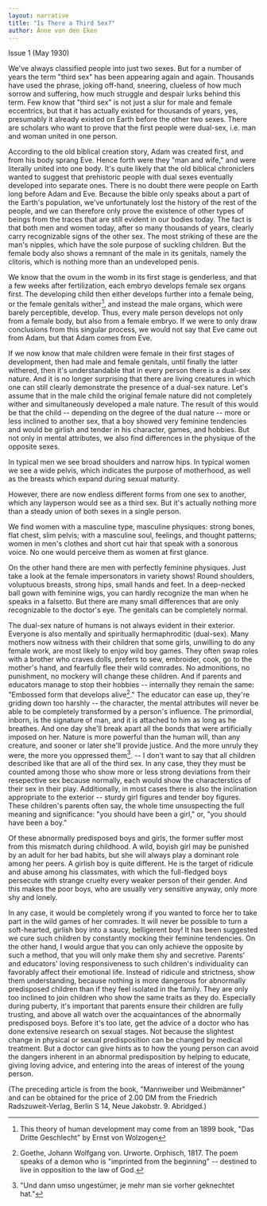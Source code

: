 ```yaml
---
layout: narrative
title: "Is There a Third Sex?"
author: Änne von den Eken
---
```


Issue 1 (May 1930)

We've always classified people into just two sexes. But for a number of years the term "third sex" has been appearing again and again. Thousands have used the phrase, joking off-hand, sneering, clueless of how much sorrow and suffering, how much struggle and despair lurks behind this term. Few know that "third sex" is not just a slur for male and female eccentrics, but that it has actually existed for thousands of years, yes, presumably it already existed on Earth before the other two sexes. There are scholars who want to prove that the first people were dual-sex, i.e. man and woman united in one person.

According to the old biblical creation story, Adam was created first, and from his body sprang Eve. Hence forth were they "man and wife," and were literally united into one body. It's quite likely that the old biblical chroniclers wanted to suggest that prehistoric people with dual sexes eventually developed into separate ones. There is no doubt there were people on Earth long before Adam and Eve. Because the bible only speaks about a part of the Earth's population, we've unfortunately lost the history of the rest of the people, and we can therefore only prove the existence of other types of beings from the traces that are still evident in our bodies today. The fact is that both men and women today, after so many thousands of years, clearly carry recognizable signs of the other sex. The most striking of these are the man's nipples, which have the sole purpose of suckling children. But the female body also shows a remnant of the male in its genitals, namely the clitoris, which is nothing more than an undeveloped penis.

We know that the ovum in the womb in its first stage is genderless, and that a few weeks after fertilization, each embryo develops female sex organs first. The developing child then either develops further into a female being, or the female genitals wither[^fn1], and instead the male organs, which were barely perceptible, develop. Thus, every male person develops not only from a female body, but also from a female embryo. If we were to only draw conclusions from this singular process, we would not say that Eve came out from Adam, but that Adam comes from Eve.

If we now know that male children were female in their first stages of development, then had male and female genitals, until finally the latter withered, then it's understandable that in every person there is a dual-sex nature. And it is no longer surprising that there are living creatures in which one can still clearly demonstrate the presence of a dual-sex nature. Let's assume that in the male child the original female nature did not completely wither and simultaneously developed a male nature. The result of this would be that the child -- depending on the degree of the dual nature -- more or less inclined to another sex, that a boy showed very feminine tendencies and would be girlish and tender in his character, games, and hobbies. But not only in mental attributes, we also find differences in the physique of the opposite sexes.

In typical men we see broad shoulders and narrow hips. In typical women we see a wide pelvis, which indicates the purpose of motherhood, as well as the breasts which expand during sexual maturity. 

However, there are now endless different forms from one sex to another, which any layperson would see as a third sex. But it's actually nothing more than a steady union of both sexes in a single person.

We find women with a masculine type, masculine physiques: strong bones, flat chest, slim pelvis; with a masculine soul, feelings, and thought patterns; women in men's clothes and short cut hair that speak with a sonorous voice. No one would perceive them as women at first glance.

On the other hand there are men with perfectly feminine physiques. Just take a look at the female impersonators in variety shows! Round shoulders, voluptuous breasts, strong hips, small hands and feet. In a deep-necked ball gown with feminine wigs, you can hardly recognize the man when he speaks in a falsetto. But there are many small differences that are only recognizable to the doctor's eye. The genitals can be completely normal.

The dual-sex nature of humans is not always evident in their exterior. Everyone is also mentally and spiritually hermaphroditic (dual-sex). Many mothers now witness with their children that some girls, unwilling to do any female work, are most likely to enjoy wild boy games. They often swap roles with a brother who craves dolls, prefers to sew, embroider, cook, go to the mother's hand, and fearfully flee their wild comrades. No admonitions, no punishment, no mockery will change these children. And if parents and educators manage to stop their hobbies -- internally they remain the same: "Embossed form that develops alive[^fn2]." The educator can ease up, they're griding down too harshly -- the character, the mental attributes will never be able to be completely transformed by a person's influence. The primordial, inborn, is the signature of man, and it is attached to him as long as he breathes. And one day she'll break apart all the bonds that were artificially imposed on her. Nature is more powerful than the human will, than any creature, and sooner or later she'll provide justice. And the more unruly they were, the more you oppressed them[^fn3]. -- I don't want to say that all children described like that are all of the third sex. In any case, they they must be counted among those who show more or less strong deviations from their resepective sex because normally, each would show the characterstics of their sex in their play. Additionally, in most cases there is also the inclination appropriate to the exterior -- sturdy girl figures and tender boy figures. These children's parents often say, the whole time unsuspecting the full meaning and significance: "you should have been a girl," or, "you should have been a boy."

Of these abnormally predisposed boys and girls, the former suffer most from this mismatch during childhood. A wild, boyish girl may be punished by an adult for her bad habits, but she will always play a dominant role among her peers. A girlish boy is quite different. He is the target of ridicule and abuse among his classmates, with which the full-fledged boys persecute with strange cruelty every weaker person of their gender. And this makes the poor boys, who are usually very sensitive anyway, only more shy and lonely.

In any case, it would be completely wrong if you wanted to force her to take part in the wild games of her comrades. It will never be possible to turn a soft-hearted, girlish boy into a saucy, belligerent boy! It has been suggested we cure such children by constantly mocking their feminine tendencies. On the other hand, I would argue that you can only achieve the opposite by such a method, that you will only make them shy and secretive. Parents' and educators' loving responsiveness to such children's individuality can favorably affect their emotional life. Instead of ridicule and strictness, show them understanding, because nothing is more dangerous for abnormally predisposed children than if they feel isolated in the family. They are only too inclined to join children who show the same traits as they do. Especially during puberty, it's important that parents ensure their children are fully trusting, and above all watch over the acquaintances of the abnormally predisposed boys. Before it's too late, get the advice of a doctor who has done extensive research on sexual stages. Not because the slightest change in physical or sexual predisposition can be changed by medical treatment. But a doctor can give hints as to how the young person can avoid the dangers inherent in an abnormal predisposition by helping to educate, giving loving advice, and entering into the areas of interest of the young person.

(The preceding article is from the book, "Mannweiber und Weibmänner" and can be obtained for the price of 2.00 DM from the Friedrich Radszuweit-Verlag, Berlin S 14, Neue Jakobstr. 9. Abridged.)

[^fn1]: This theory of human development may come from an 1899 book, "Das Dritte Geschlecht" by Ernst von Wolzogen
[^fn2]: Goethe, Johann Wolfgang von. Urworte. Orphisch, 1817. The poem speaks of a demon who is "imprinted from the beginning" -- destined to live in opposition to the law of God.
[^fn3]: "Und dann umso ungestümer, je mehr man sie vorher geknechtet hat."
